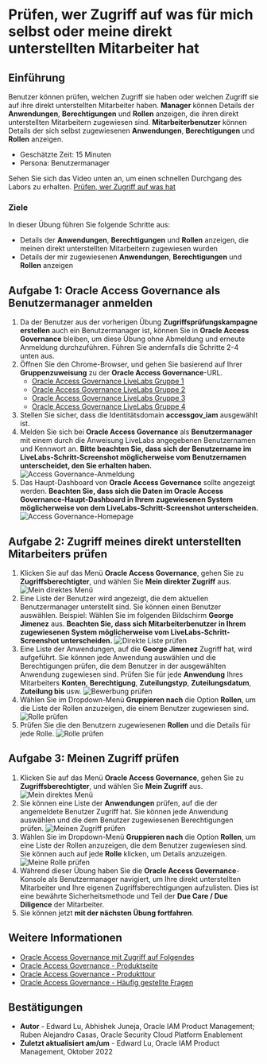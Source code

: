# Prüfen, wer Zugriff auf was für mich selbst oder meine direkt unterstellten Mitarbeiter hat

## Einführung

Benutzer können prüfen, welchen Zugriff sie haben oder welchen Zugriff sie auf ihre direkt unterstellten Mitarbeiter haben. **Manager** können Details der **Anwendungen**, **Berechtigungen** und **Rollen** anzeigen, die ihren direkt unterstellten Mitarbeitern zugewiesen sind. **Mitarbeiterbenutzer** können Details der sich selbst zugewiesenen **Anwendungen**, **Berechtigungen** und **Rollen** anzeigen.

*   Geschätzte Zeit: 15 Minuten
*   Persona: Benutzermanager

Sehen Sie sich das Video unten an, um einen schnellen Durchgang des Labors zu erhalten. [Prüfen, wer Zugriff auf was hat](videohub:1_fb9lydfl)

### Ziele

In dieser Übung führen Sie folgende Schritte aus:

*   Details der **Anwendungen**, **Berechtigungen** und **Rollen** anzeigen, die meinen direkt unterstellten Mitarbeitern zugewiesen wurden
*   Details der mir zugewiesenen **Anwendungen**, **Berechtigungen** und **Rollen** anzeigen

## Aufgabe 1: Oracle Access Governance als Benutzermanager anmelden

1.  Da der Benutzer aus der vorherigen Übung **Zugriffsprüfungskampagne erstellen** auch ein Benutzermanager ist, können Sie in **Oracle Access Governance** bleiben, um diese Übung ohne Abmeldung und erneute Anmeldung durchzuführen. Führen Sie andernfalls die Schritte 2-4 unten aus.
2.  Öffnen Sie den Chrome-Browser, und gehen Sie basierend auf Ihrer **Gruppenzuweisung** zu der **Oracle Access Governance**\-URL.
    *   [Oracle Access Governance LiveLabs Gruppe 1](https://accessgov-ocw-01-yzukikevdw6w.access-governance.us-ashburn-1.oci.oraclecloud.com/ui/)
    *   [Oracle Access Governance LiveLabs Gruppe 2](https://accessgov-ocw-002-yzukikevdw6w.access-governance.us-ashburn-1.oci.oraclecloud.com/ui/)
    *   [Oracle Access Governance LiveLabs Gruppe 3](https://accessgov-ocw-03-yzukikevdw6w.access-governance.us-ashburn-1.oci.oraclecloud.com/ui/)
    *   [Oracle Access Governance LiveLabs Gruppe 4](https://accessgov-ocw04-yzukikevdw6w.access-governance.us-ashburn-1.oci.oraclecloud.com/ui/)
3.  Stellen Sie sicher, dass die Identitätsdomain **accessgov\_iam** ausgewählt ist.
4.  Melden Sie sich bei **Oracle Access Governance** als **Benutzermanager** mit einem durch die Anweisung LiveLabs angegebenen Benutzernamen und Kennwort an. **Bitte beachten Sie, dass sich der Benutzername im LiveLabs-Schritt-Screenshot möglicherweise vom Benutzernamen unterscheidet, den Sie erhalten haben.** ![Access Governance-Anmeldung](images/ag-logon.png)
5.  Das Haupt-Dashboard von **Oracle Access Governance** sollte angezeigt werden. **Beachten Sie, dass sich die Daten im Oracle Access Governance-Haupt-Dashboard in Ihrem zugewiesenen System möglicherweise von dem LiveLabs-Schritt-Screenshot unterscheiden.** ![Access Governance-Homepage](images/ag-homepage.png)

## Aufgabe 2: Zugriff meines direkt unterstellten Mitarbeiters prüfen

1.  Klicken Sie auf das Menü **Oracle Access Governance**, gehen Sie zu **Zugriffsberechtigter**, und wählen Sie **Mein direkter Zugriff** aus. ![Mein direktes Menü](images/open-menu-direct.png)
2.  Eine Liste der Benutzer wird angezeigt, die dem aktuellen Benutzermanager unterstellt sind. Sie können einen Benutzer auswählen. Beispiel: Wählen Sie im folgenden Bildschirm **George Jimenez** aus. **Beachten Sie, dass sich Mitarbeiterbenutzer in Ihrem zugewiesenen System möglicherweise vom LiveLabs-Schritt-Screenshot unterscheiden.** ![Direkte Liste prüfen](images/review-direct-list.png)
3.  Eine Liste der Anwendungen, auf die **George Jimenez** Zugriff hat, wird aufgeführt. Sie können jede Anwendung auswählen und die Berechtigungen prüfen, die dem Benutzer in der ausgewählten Anwendung zugewiesen sind. Prüfen Sie für jede **Anwendung** Ihres Mitarbeiters **Konten**, **Berechtigung**, **Zuteilungstyp**, **Zuteilungsdatum**, **Zuteilung bis** usw. ![Bewerbung prüfen](images/review-individual-app.png)
4.  Wählen Sie im Dropdown-Menü **Gruppieren nach** die Option **Rollen**, um die Liste der Rollen anzuzeigen, die einem Benutzer zugewiesen sind. ![Rolle prüfen](images/review-individual-role.png)
5.  Prüfen Sie die den Benutzern zugewiesenen **Rollen** und die Details für jede Rolle. ![Rolle prüfen](images/user-roles.png)

## Aufgabe 3: Meinen Zugriff prüfen

1.  Klicken Sie auf das Menü **Oracle Access Governance**, gehen Sie zu **Zugriffsberechtigter**, und wählen Sie **Mein Zugriff** aus. ![Mein direktes Menü](images/open-menu-direct.png)
2.  Sie können eine Liste der **Anwendungen** prüfen, auf die der angemeldete Benutzer Zugriff hat. Sie können jede Anwendung auswählen und die dem Benutzer zugewiesenen Berechtigungen prüfen. ![Meinen Zugriff prüfen](images/review-my-access.png)
3.  Wählen Sie im Dropdown-Menü **Gruppieren nach** die Option **Rollen**, um eine Liste der Rollen anzuzeigen, die dem Benutzer zugewiesen sind. Sie können auch auf jede **Rolle** klicken, um Details anzuzeigen. ![Meine Rolle prüfen](images/review-my-access-role.png)
4.  Während dieser Übung haben Sie die **Oracle Access Governance**\-Konsole als Benutzermanager navigiert, um Ihre direkt unterstellten Mitarbeiter und Ihre eigenen Zugriffsberechtigungen aufzulisten. Dies ist eine bewährte Sicherheitsmethode und Teil der **Due Care / Due Diligence** der Mitarbeiter.
5.  Sie können jetzt **mit der nächsten Übung fortfahren**.

## Weitere Informationen

*   [Oracle Access Governance mit Zugriff auf Folgendes](https://docs.oracle.com/en/cloud/paas/access-governance/yhaty/index.html)
*   [Oracle Access Governance - Produktseite](https://www.oracle.com/security/cloud-security/access-governance/)
*   [Oracle Access Governance - Produkttour](https://www.oracle.com/webfolder/s/quicktours/paas/pt-sec-access-governance/index.html)
*   [Oracle Access Governance - Häufig gestellte Fragen](https://www.oracle.com/security/cloud-security/access-governance/faq/)

## Bestätigungen

*   **Autor** - Edward Lu, Abhishek Juneja, Oracle IAM Product Management; Ruben Alejandro Casas, Oracle Security Cloud Platform Enablement
*   **Zuletzt aktualisiert am/um** - Edward Lu, Oracle IAM Product Management, Oktober 2022